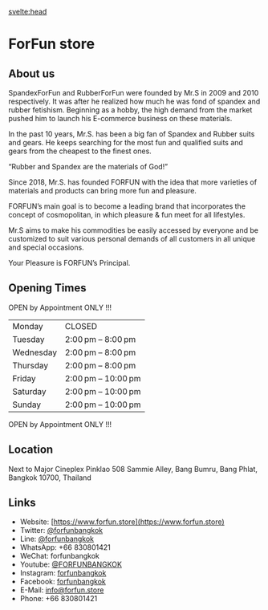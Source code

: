 <script lang="ts">
  import Contact from '$lib/Contact.svelte';
</script>

<svelte:head>

<title>ForFun store on KinkyBangkok.com</title>
<meta name="description" content="A Fetish, Bodysuit and Petplay store with a very dedicated owner near Central Pinklao" />
</svelte:head>

# ForFun store

## About us

SpandexForFun and RubberForFun were founded by Mr.S in 2009 and 2010 respectively. It was after he realized how much he was fond of spandex and rubber fetishism. Beginning as a hobby, the high demand from the market pushed him to launch his E-commerce business on these materials.

In the past 10 years, Mr.S. has been a big fan of Spandex and Rubber suits and gears. He keeps searching for the most fun and qualified suits and gears from the cheapest to the finest ones.

“Rubber and Spandex are the materials of God!”

Since 2018, Mr.S. has founded FORFUN with the idea that more varieties of materials and products can bring more fun and pleasure.

FORFUN’s main goal is to become a leading brand that incorporates the concept of cosmopolitan, in which pleasure & fun meet for all lifestyles.

Mr.S aims to make his commodities be easily accessed by everyone and be customized to suit various personal demands of all customers in all unique and special occasions.

Your Pleasure is FORFUN’s Principal.

## Opening Times

OPEN by Appointment ONLY !!!

|          | | 
|--------------|-----------|
| Monday | CLOSED |
| Tuesday | 2:00 pm – 8:00 pm |
| Wednesday | 2:00 pm – 8:00 pm |
| Thursday | 2:00 pm – 8:00 pm |
| Friday | 2:00 pm – 10:00 pm |
| Saturday | 2:00 pm – 10:00 pm |
| Sunday | 2:00 pm – 10:00 pm |

OPEN by Appointment ONLY !!!

## Location

Next to Major Cineplex Pinklao 508 Sammie Alley, Bang Bumru, Bang Phlat, Bangkok 10700, Thailand

## Links

- Website: [https://www.forfun.store](https://www.forfun.store)
- Twitter: [@forfunbangkok](https://twitter.com/forfunbangkok)
- Line: [@forfunbangkok](https://lin.ee/oeCm34Z)
- WhatsApp: +66 830801421
- WeChat: forfunbangkok
- Youtube: [@FORFUNBANGKOK](https://www.youtube.com/c/FORFUNBANGKOK)
- Instagram: [forfunbangkok](https://www.instagram.com/forfunbangkok/)
- Facebook: [forfunbangkok](https://www.facebook.com/forfunbangkok/)
- E-Mail: info@forfun.store
- Phone: +66 830801421

<Contact />
